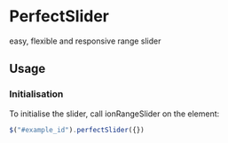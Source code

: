 # PerfectSlider

easy, flexible and responsive range slider

## Usage


### Initialisation
To initialise the slider, call ionRangeSlider on the element:
```javascript
$("#example_id").perfectSlider({})
```
